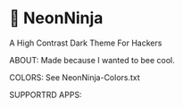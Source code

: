 # 🥷 NeonNinja
A High Contrast Dark Theme For Hackers

ABOUT: Made because I wanted to bee cool.

COLORS: See NeonNinja-Colors.txt

SUPPORTRD APPS:
